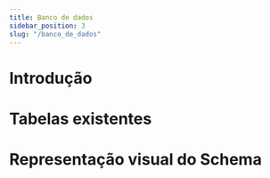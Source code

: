 ```yaml
---
title: Banco de dados
sidebar_position: 3
slug: "/banco_de_dados"
---
```


# Introdução

# Tabelas existentes

# Representação visual do Schema